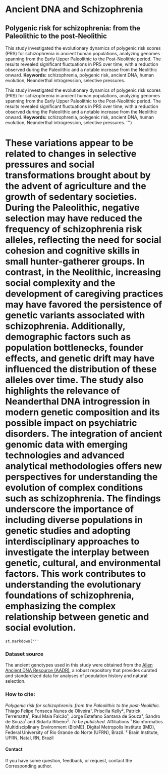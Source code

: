 # Ancient DNA and Schizophrenia
## Polygenic risk for schizophrenia: from the Paleolithic to the post-Neolithic

This study investigated the evolutionary dynamics of polygenic risk scores (PRS) for schizophrenia in ancient human populations, 
analyzing genomes spanning from the Early Upper Paleolithic to the Post-Neolithic period.
The results revealed significant fluctuations in PRS over time, with a reduction observed during the Paleolithic and a notable increase from the Neolithic onward.
**Keywords:** schizophrenia, polygenic risk, ancient DNA, human evolution, Neanderthal introgression, selective pressures.

This study investigated the evolutionary dynamics of polygenic risk scores (PRS) for schizophrenia in ancient human populations, 
analyzing genomes spanning from the Early Upper Paleolithic to the Post-Neolithic period.
The results revealed significant fluctuations in PRS over time, with a reduction observed during the Paleolithic and a notable increase from the Neolithic onward.
**Keywords:** schizophrenia, polygenic risk, ancient DNA, human evolution, Neanderthal introgression, selective pressures.
                ''')
  
# These variations appear to be related to changes in selective pressures and social transformations brought about by the advent of agriculture and the growth of sedentary societies. During the Paleolithic, negative selection may have reduced the frequency of schizophrenia risk alleles, reflecting the need for social cohesion and cognitive skills in small hunter-gatherer groups. In contrast, in the Neolithic, increasing social complexity and the development of caregiving practices may have favored the persistence of genetic variants associated with schizophrenia. Additionally, demographic factors such as population bottlenecks, founder effects, and genetic drift may have influenced the distribution of these alleles over time. The study also highlights the relevance of Neanderthal DNA introgression in modern genetic composition and its possible impact on psychiatric disorders. The integration of ancient genomic data with emerging technologies and advanced analytical methodologies offers new perspectives for understanding the evolution of complex conditions such as schizophrenia. The findings underscore the importance of including diverse populations in genetic studies and adopting interdisciplinary approaches to investigate the interplay between genetic, cultural, and environmental factors. This work contributes to understanding the evolutionary foundations of schizophrenia, emphasizing the complex relationship between genetic and social evolution.          
    st.markdown('''
### Dataset source 
The ancient genotypes used in this study were obtained from the [Allen Ancient DNA Resource (AADR)](https://reich.hms.harvard.edu/allen-ancient-dna-resource-aadr-downloadable-genotypes-present-day-and-ancient-dna-data), 
a robust repository that provides curated and standardized data for analyses of population history and natural selection. 
                
### How to cite:
_Polygenic risk for schizophrenia: from the Paleolithic to the post-Neolithic._
Thiago Felipe Fonseca Nunes de Oliveira¹, Priscilla Kelly², Patrick Terrematte¹, Raul Maia Falcão¹, Jorge Estefano Santana de Souza¹, Sandro de Souza¹ and Sidarta Ribeiro². 
_To be published._
Affiliations
¹ Bioinformatics Multidisciplinary Environment (BioME), Digital Metropolis Institute (IMD), Federal University of Rio Grande do Norte (UFRN), Brazil.
² Brain Institute, UFRN, Natal, RN, Brazil

#### Contact
If you have some question, feedback, or request, contact the Corresponding author.
